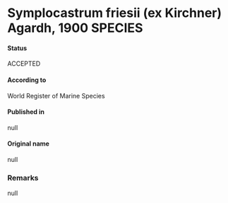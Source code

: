 # Symplocastrum friesii (ex Kirchner) Agardh, 1900 SPECIES

#### Status
ACCEPTED

#### According to
World Register of Marine Species

#### Published in
null

#### Original name
null

### Remarks
null